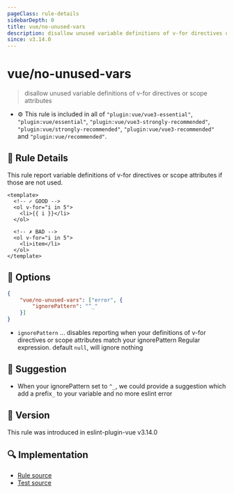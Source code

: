 ```yaml
---
pageClass: rule-details
sidebarDepth: 0
title: vue/no-unused-vars
description: disallow unused variable definitions of v-for directives or scope attributes
since: v3.14.0
---
```

# vue/no-unused-vars

> disallow unused variable definitions of v-for directives or scope attributes

- :gear: This rule is included in all of `"plugin:vue/vue3-essential"`, `"plugin:vue/essential"`, `"plugin:vue/vue3-strongly-recommended"`, `"plugin:vue/strongly-recommended"`, `"plugin:vue/vue3-recommended"` and `"plugin:vue/recommended"`.

## :book: Rule Details

This rule report variable definitions of v-for directives or scope attributes if those are not used.

<eslint-code-block :rules="{'vue/no-unused-vars': ['error']}">

```vue
<template>
  <!-- ✓ GOOD -->
  <ol v-for="i in 5">
    <li>{{ i }}</li>
  </ol>

  <!-- ✗ BAD -->
  <ol v-for="i in 5">
    <li>item</li>
  </ol>
</template>
```

</eslint-code-block>

## :wrench: Options

```json
{
    "vue/no-unused-vars": ["error", {
        "ignorePattern": "^_"
    }]
}
```

- `ignorePattern` ... disables reporting when your definitions of v-for directives or scope attributes match your ignorePattern Regular expression. default `null`, will ignore nothing

## :rocket: Suggestion

- When your ignorePattern set to `^_`, we could provide a suggestion which add a prefix`_` to your variable and no more eslint error

## :rocket: Version

This rule was introduced in eslint-plugin-vue v3.14.0

## :mag: Implementation

- [Rule source](https://github.com/vuejs/eslint-plugin-vue/blob/master/lib/rules/no-unused-vars.js)
- [Test source](https://github.com/vuejs/eslint-plugin-vue/blob/master/tests/lib/rules/no-unused-vars.js)
